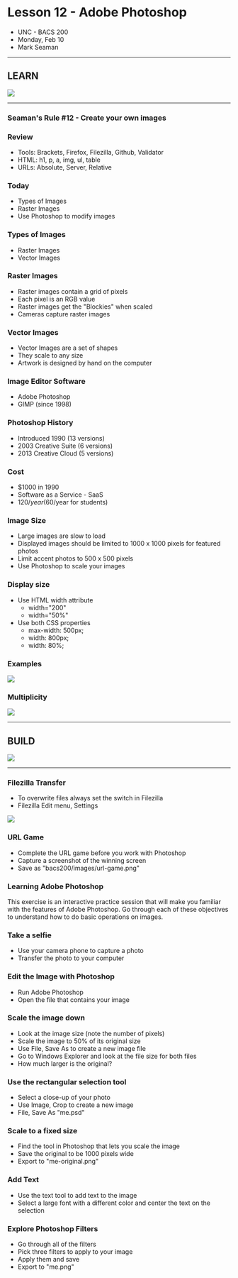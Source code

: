 # Lesson 12 - Adobe Photoshop
* UNC - BACS 200
* Monday, Feb 10
* Mark Seaman


---

## LEARN

![](img/Bear_Logo.png)

---

### Seaman's Rule #12 - Create your own images

### Review
* Tools: Brackets, Firefox, Filezilla, Github, Validator
* HTML: h1, p, a, img, ul, table
* URLs: Absolute, Server, Relative

### Today
* Types of Images
* Raster Images
* Use Photoshop to modify images


### Types of Images
* Raster Images
* Vector Images 


### Raster Images
* Raster images contain a grid of pixels
* Each pixel is an RGB value
* Raster images get the "Blockies" when scaled
* Cameras capture raster images


### Vector Images
* Vector Images are a set of shapes
* They scale to any size
* Artwork is designed by hand on the computer


### Image Editor Software
* Adobe Photoshop 
* GIMP (since 1998)


### Photoshop History
* Introduced 1990  (13 versions)
* 2003 Creative Suite (6 versions)
* 2013 Creative Cloud (5 versions)


### Cost
* $1000 in 1990
* Software as a Service  - SaaS
* $120/year ($60/year for students)


### Image Size
* Large images are slow to load
* Displayed images should be limited to 1000 x 1000 pixels for featured photos
* Limit accent photos to 500 x 500 pixels
* Use Photoshop to scale your images


### Display size
* Use HTML width attribute
    - width="200"
    - width="50%"
* Use both CSS properties
    - max-width: 500px;
    - width: 800px;
    - width: 80%;


### Examples
![](img/Albert_Einstein.png)


### Multiplicity
![](img/multiplicity.jpg)


---

## BUILD

![](img/Bear_Logo.png)

---
 
### Filezilla Transfer 
* To overwrite files always set the switch in Filezilla
* Filezilla Edit menu, Settings

![](img/ftp-overwrite.png)


### URL Game
* Complete the URL game before you work with Photoshop
* Capture a screenshot of the winning screen
* Save as "bacs200/images/url-game.png"


### Learning Adobe Photoshop

This exercise is an interactive practice session that will make you familiar
with the features of Adobe Photoshop.  Go through each of these objectives to
understand how to do basic operations on images.


### Take a selfie
* Use your camera phone to capture a photo
* Transfer the photo to your computer


### Edit the Image with Photoshop
* Run Adobe Photoshop
* Open the file that contains your image


### Scale the image down
* Look at the image size (note the number of pixels)
* Scale the image to 50% of its original size
* Use File, Save As to create a new image file
* Go to Windows Explorer and look at the file size for both files
* How much larger is the original?


### Use the rectangular selection tool
* Select a close-up of your photo
* Use Image, Crop to create a new image
* File, Save As "me.psd"


### Scale to a fixed size
* Find the tool in Photoshop that lets you scale the image
* Save the original to be 1000 pixels wide
* Export to "me-original.png"


### Add Text
* Use the text tool to add text to the image
* Select a large font with a different color and center the text on the selection


### Explore Photoshop Filters
* Go through all of the filters
* Pick three filters to apply to your image
* Apply them and save
* Export to "me.png"

